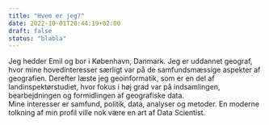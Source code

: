 ```yaml
---
title: "Hvem er jeg?"
date: 2022-10-01T20:44:19+02:00
draft: false
status: "blabla"
---
```


Jeg hedder Emil og bor i København, Danmark. Jeg er uddannet geograf, hvor mine hovedinteresser særligt var på de samfundsmæssige aspekter af geografien. Derefter læste jeg geoinformatik, som er en del af landinspektørstudiet, hvor fokus i høj grad var på indsamlingen, bearbejdningen og formidlingen af geografiske data.  
Mine interesser er samfund, politik, data, analyser og metoder. En moderne tolkning af min profil ville nok være en art af Data Scientist. 

